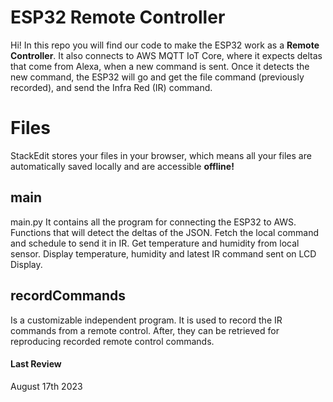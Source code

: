 # ESP32 Remote Controller

Hi! In this repo you will find our code to make the ESP32 work as a **Remote Controller**. It also connects to AWS MQTT IoT Core, where it expects deltas that come from Alexa, when a new  command is sent. Once it detects the new command, the ESP32 will go and get the file command (previously recorded), and send the Infra Red (IR) command.

# Files

StackEdit stores your files in your browser, which means all your files are automatically saved locally and are accessible **offline!**

## main
main.py
It contains all the program for connecting the ESP32 to AWS.
Functions that will detect the deltas of the JSON.
Fetch the local command and schedule to send it in IR.
Get temperature and humidity from local sensor.
Display temperature, humidity and latest IR command sent on LCD Display.

## recordCommands

Is a customizable independent program.
It is used to record the IR commands from a remote control.
After, they can be retrieved for reproducing recorded remote control commands.

#### Last Review

August 17th 2023